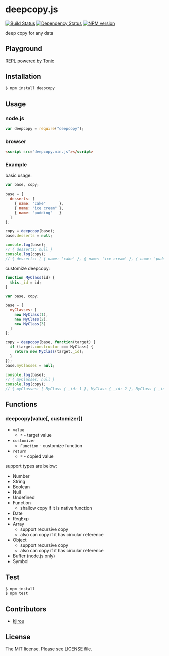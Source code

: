 # deepcopy.js

[![Build Status](https://travis-ci.org/sasaplus1/deepcopy.js.svg)](https://travis-ci.org/sasaplus1/deepcopy.js)
[![Dependency Status](https://gemnasium.com/sasaplus1/deepcopy.js.svg)](https://gemnasium.com/sasaplus1/deepcopy.js)
[![NPM version](https://badge.fury.io/js/deepcopy.svg)](http://badge.fury.io/js/deepcopy)

deep copy for any data

## Playground

[REPL powered by Tonic](https://tonicdev.com/npm/deepcopy)

## Installation

```sh
$ npm install deepcopy
```

## Usage

### node.js

```js
var deepcopy = require("deepcopy");
```

### browser

```html
<script src="deepcopy.min.js"></script>
```

### Example

basic usage:

```js
var base, copy;

base = {
  desserts: [
    { name: "cake"      },
    { name: "ice cream" },
    { name: "pudding"   }
  ]
};

copy = deepcopy(base);
base.desserts = null;

console.log(base);
// { desserts: null }
console.log(copy);
// { desserts: [ { name: 'cake' }, { name: 'ice cream' }, { name: 'pudding' } ] }
```

customize deepcopy:

```js
function MyClass(id) {
  this._id = id;
}

var base, copy;

base = {
  myClasses: [
    new MyClass(1),
    new MyClass(2),
    new MyClass(3)
  ]
};

copy = deepcopy(base, function(target) {
  if (target.constructor === MyClass) {
    return new MyClass(target._id);
  }
});
base.myClasses = null;

console.log(base);
// { myClasses: null }
console.log(copy);
// { myClasses: [ MyClass { _id: 1 }, MyClass { _id: 2 }, MyClass { _id: 3 } ] }
```

## Functions

### deepcopy(value[, customizer])

- `value`
  - `*` - target value
- `customizer`
  - `Function` - customize function
- `return`
  - `*` - copied value

support types are below:

- Number
- String
- Boolean
- Null
- Undefined
- Function
  - shallow copy if it is native function
- Date
- RegExp
- Array
  - support recursive copy
  - also can copy if it has circular reference
- Object
  - support recursive copy
  - also can copy if it has circular reference
- Buffer (node.js only)
- Symbol

## Test

```sh
$ npm install
$ npm test
```

## Contributors

- [kjirou](https://github.com/kjirou)

## License

The MIT license. Please see LICENSE file.
